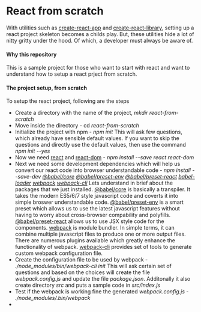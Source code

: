 # React from scratch

With utilities such as [create-react-app](https://npmjs.org/package/create-react-app) and [create-react-library](https://npmjs.org/package/create-react-library), setting up a react project skeleton becomes a childs play.
But, these utilities hide a lot of nitty gritty under the hood. Of which, a developer must always be aware of.

#### Why this repository

This is a sample project for those who want to start with react and want to understand how to setup a react prject from scratch.

#### The project setup, from scratch

To setup the react project, following are the steps

- Create a directory with the name of the project,  _mkdir react-from-scratch_
- Move inside the directory - cd _react-from-scratch_
- Initialize the project with npm - _npm init_
This will ask few questions, which already have sensible default values. If you want to skip the questions and directly use the default values, then use the command _npm init --yes_
- Now we need [react](https://npmjs.org/package/react) and [react-dom](https://npmjs.org/package/react-dom) - _npm install --save react react-dom_
- Next we need some development dependencies which will help us convert our react code into browser understandable code - _npm install --save-dev [@babel/core](https://npmjs.org/package/@babel/core) [@babel/preset-env](https://npmjs.org/package/@babel/preset-env) [@babel/preset-react](https://npmjs.org/package/@babel/preset-react) [babel-loader](https://npmjs.org/package/babel-loader) [webpack](https://npmjs.org/package/webpack) [webpack-cli](https://npmjs.org/package/webpack-cli)_
Lets understand in brief about the packages that we just installed.
[@babel/core](https://babeljs.io/docs/en/next/babel-core.html) is basically a transpiler. It takes the modern ES5/6/7 style javascript code and coverts it into simple broswer understandable code.
[@babel/preset-env](https://babeljs.io/docs/en/next/babel-preset-env) is a smart preset which allows us to use the latest javascript features without having to worry about cross-browser compability and polyfills.
[@babel/preset-react](https://babeljs.io/docs/en/next/babel-preset-react) allows us to use JSX style code for the components.
[webpack](https://npmjs.org/package/webpack) is module bundler. In simple terms, it can combine multiple javascript files to produce one or more output files. There are numerous plugins available which greatly enhance the functionality of webpack.
[webpack-cli](https://npmjs.org/package/webpack-cli) provides set of tools to generate custom webpack configuration file.
- Create the configuration file to be used by webpack - _./node_modules/bin/webpack-cli init_
This will ask certain set of questions and based on the choices will create the file _webpack.config.js_ and update the file _package.json_. Additonally it also create directory _src_ and puts a sample code in _src/index.js_
- Test if the webpack is working fine the generated _webpack.config.js_ - _./node_modules/.bin/webpack_
- 